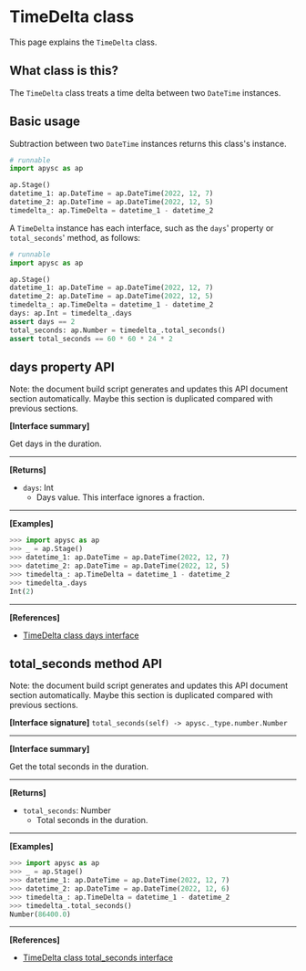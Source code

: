 # TimeDelta class

This page explains the `TimeDelta` class.

## What class is this?

The `TimeDelta` class treats a time delta between two `DateTime` instances.

## Basic usage

Subtraction between two `DateTime` instances returns this class's instance.

```py
# runnable
import apysc as ap

ap.Stage()
datetime_1: ap.DateTime = ap.DateTime(2022, 12, 7)
datetime_2: ap.DateTime = ap.DateTime(2022, 12, 5)
timedelta_: ap.TimeDelta = datetime_1 - datetime_2
```

A `TimeDelta` instance has each interface, such as the `days`' property or `total_seconds`' method, as follows:

```py
# runnable
import apysc as ap

ap.Stage()
datetime_1: ap.DateTime = ap.DateTime(2022, 12, 7)
datetime_2: ap.DateTime = ap.DateTime(2022, 12, 5)
timedelta_: ap.TimeDelta = datetime_1 - datetime_2
days: ap.Int = timedelta_.days
assert days == 2
total_seconds: ap.Number = timedelta_.total_seconds()
assert total_seconds == 60 * 60 * 24 * 2
```

## days property API

<!-- Docstring: apysc._time.timedelta_.TimeDelta.days -->

<span class="inconspicuous-txt">Note: the document build script generates and updates this API document section automatically. Maybe this section is duplicated compared with previous sections.</span>

**[Interface summary]**

Get days in the duration.<hr>

**[Returns]**

- `days`: Int
  - Days value. This interface ignores a fraction.

<hr>

**[Examples]**

```py
>>> import apysc as ap
>>> _ = ap.Stage()
>>> datetime_1: ap.DateTime = ap.DateTime(2022, 12, 7)
>>> datetime_2: ap.DateTime = ap.DateTime(2022, 12, 5)
>>> timedelta_: ap.TimeDelta = datetime_1 - datetime_2
>>> timedelta_.days
Int(2)
```

<hr>

**[References]**

- [TimeDelta class days interface](https://simon-ritchie.github.io/apysc/en/timedelta_days.html)

## total_seconds method API

<!-- Docstring: apysc._time.timedelta_.TimeDelta.total_seconds -->

<span class="inconspicuous-txt">Note: the document build script generates and updates this API document section automatically. Maybe this section is duplicated compared with previous sections.</span>

**[Interface signature]** `total_seconds(self) -> apysc._type.number.Number`<hr>

**[Interface summary]**

Get the total seconds in the duration.<hr>

**[Returns]**

- `total_seconds`: Number
  - Total seconds in the duration.

<hr>

**[Examples]**

```py
>>> import apysc as ap
>>> _ = ap.Stage()
>>> datetime_1: ap.DateTime = ap.DateTime(2022, 12, 7)
>>> datetime_2: ap.DateTime = ap.DateTime(2022, 12, 6)
>>> timedelta_: ap.TimeDelta = datetime_1 - datetime_2
>>> timedelta_.total_seconds()
Number(86400.0)
```

<hr>

**[References]**

- [TimeDelta class total_seconds interface](https://simon-ritchie.github.io/apysc/en/timedelta_total_seconds.html)